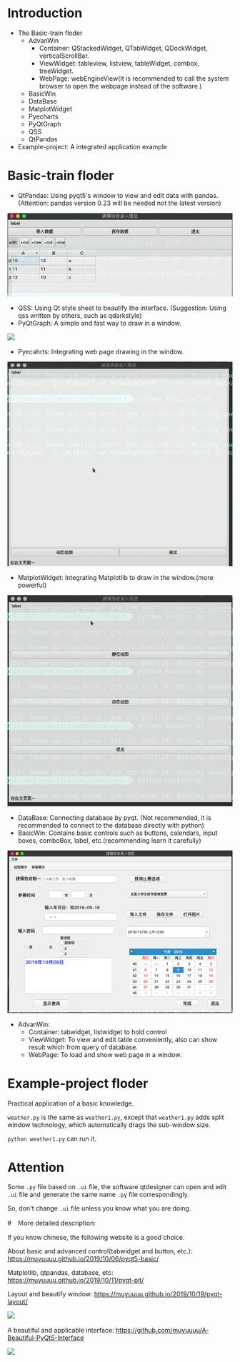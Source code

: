 # Introduction

- The Basic-train floder
  - AdvanWin
    - Container: QStackedWidget, QTabWidget, QDockWidget, verticalScrollBar.
    - ViewWidget: tableview, listview, tableWidget, combox, treeWidget.
    - WebPage: webEngineView(It is recommended to call the system browser to open the webpage instead of the software.)
  - BasicWin
  - DataBase
  - MatplotWidget
  - Pyecharts
  - PyQtGraph
  - QSS
  - QtPandas
- Example-project: A integrated application example

# Basic-train floder

- QtPandas: Using pyqt5's window to view and edit data with pandas. (Attention: pandas version 0.23 will be needed not the latest version)

![](3.png)

- QSS: Using Qt style sheet to beautify the interface. (Suggestion: Using qss written by others, such as qdarkstyle)
- PyQtGraph: A simple and fast way to draw in a window.

![](3.gif)

- Pyecahrts: Integrating web page drawing in the window.

![](4.gif)

- MatplotWidget: Integrating Matplotlib to draw in the window.(more powerful)

![](5.gif)

- DataBase: Connecting database by pyqt. (Not recommended, it is recommended to connect to the database directly with python)
- BasicWin: Contains basic controls such as buttons, calendars, input boxes, comboBox, label, etc.(recommending learn it carefully)

![](4.png)

- AdvanWin:
  - Container: tabwidget, listwidget to hold control
  - ViewWidget: To view and edit table conveniently, also can show result which from query of database.
  - WebPage: To load and show web page in a window.

# Example-project floder

Practical application of a basic knowledge.

`weather.py` is the same as `weather1.py`, except that `weather1.py` adds split window technology, which automatically drags the sub-window size.

`python weather1.py` can run it.

# Attention

Some `.py` file based on `.ui` file, the software qtdesigner can open and edit `.ui` file and generate the same name `.py` file correspondingly.

So, don't change `.ui` file unless you know what you are doing.

#　Ｍore detailed description:

If you know chinese, the following website is a good choice.

About basic and advanced control(tabwidget and button, etc.): https://muyuuuu.github.io/2019/10/06/pyqt5-basic/

Matplotlib, qtpandas, database, etc: https://muyuuuu.github.io/2019/10/11/pyqt-pit/

Layout and beautify window: https://muyuuuu.github.io/2019/10/19/pyqt-layout/

![](2.gif)

A beautiful and applicable interface: https://github.com/muyuuuu/A-Beautiful-PyQt5-Interface

![](1.gif)